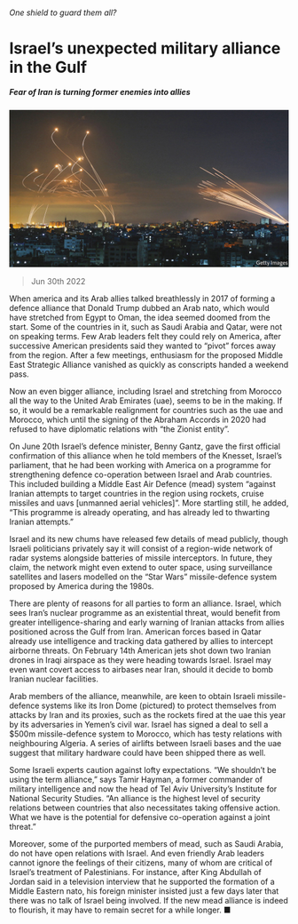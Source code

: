 ###### One shield to guard them all?

# Israel’s unexpected military alliance in the Gulf 

##### Fear of Iran is turning former enemies into allies 

![image](images/20220702_MAP003.jpg) 

> Jun 30th 2022 

When america and its Arab allies talked breathlessly in 2017 of forming a defence alliance that Donald Trump dubbed an Arab nato, which would have stretched from Egypt to Oman, the idea seemed doomed from the start. Some of the countries in it, such as Saudi Arabia and Qatar, were not on speaking terms. Few Arab leaders felt they could rely on America, after successive American presidents said they wanted to “pivot” forces away from the region. After a few meetings, enthusiasm for the proposed Middle East Strategic Alliance vanished as quickly as conscripts handed a weekend pass.

Now an even bigger alliance, including Israel and stretching from Morocco all the way to the United Arab Emirates (uae), seems to be in the making. If so, it would be a remarkable realignment for countries such as the uae and Morocco, which until the signing of the Abraham Accords in 2020 had refused to have diplomatic relations with “the Zionist entity”.

On June 20th Israel’s defence minister, Benny Gantz, gave the first official confirmation of this alliance when he told members of the Knesset, Israel’s parliament, that he had been working with America on a programme for strengthening defence co-operation between Israel and Arab countries. This included building a Middle East Air Defence (mead) system “against Iranian attempts to target countries in the region using rockets, cruise missiles and uavs [unmanned aerial vehicles]”. More startling still, he added, “This programme is already operating, and has already led to thwarting Iranian attempts.”

Israel and its new chums have released few details of mead publicly, though Israeli politicians privately say it will consist of a region-wide network of radar systems alongside batteries of missile interceptors. In future, they claim, the network might even extend to outer space, using surveillance satellites and lasers modelled on the “Star Wars” missile-defence system proposed by America during the 1980s. 

There are plenty of reasons for all parties to form an alliance. Israel, which sees Iran’s nuclear programme as an existential threat, would benefit from greater intelligence-sharing and early warning of Iranian attacks from allies positioned across the Gulf from Iran. American forces based in Qatar already use intelligence and tracking data gathered by allies to intercept airborne threats. On February 14th American jets shot down two Iranian drones in Iraqi airspace as they were heading towards Israel. Israel may even want covert access to airbases near Iran, should it decide to bomb Iranian nuclear facilities.

Arab members of the alliance, meanwhile, are keen to obtain Israeli missile-defence systems like its Iron Dome (pictured) to protect themselves from attacks by Iran and its proxies, such as the rockets fired at the uae this year by its adversaries in Yemen’s civil war. Israel has signed a deal to sell a $500m missile-defence system to Morocco, which has testy relations with neighbouring Algeria. A series of airlifts between Israeli bases and the uae suggest that military hardware could have been shipped there as well. 

Some Israeli experts caution against lofty expectations. “We shouldn’t be using the term alliance,” says Tamir Hayman, a former commander of military intelligence and now the head of Tel Aviv University’s Institute for National Security Studies. “An alliance is the highest level of security relations between countries that also necessitates taking offensive action. What we have is the potential for defensive co-operation against a joint threat.”

Moreover, some of the purported members of mead, such as Saudi Arabia, do not have open relations with Israel. And even friendly Arab leaders cannot ignore the feelings of their citizens, many of whom are critical of Israel’s treatment of Palestinians. For instance, after King Abdullah of Jordan said in a television interview that he supported the formation of a Middle Eastern nato, his foreign minister insisted just a few days later that there was no talk of Israel being involved. If the new mead alliance is indeed to flourish, it may have to remain secret for a while longer. ■

